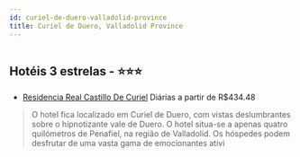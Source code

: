 ```yaml
---
id: curiel-de-duero-valladolid-province
title: Curiel de Duero, Valladolid Province
---
```


<center><img src="http://photos.hotelbeds.com/giata/18/186839/186839a_hb_a_013.jpg" alt="" /></center>


## Hotéis 3 estrelas - ⭐️⭐️⭐️

-    [Residencia Real Castillo De Curiel](https://www.hurb.com/hoteis/curiel-de-duero/residencia-real-castillo-de-curiel-JNP-JP106509?cmp=18055) Diárias a partir de R$434.48
   > O hotel fica localizado em Curiel de Duero, com vistas deslumbrantes sobre o hipnotizante vale de Duero. O hotel situa-se a apenas quatro quilómetros de Penafiel, na região de Valladolid. Os hóspedes podem desfrutar de uma vasta gama de emocionantes ativi
